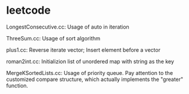 leetcode
========

LongestConsecutive.cc: Usage of auto in iteration

ThreeSum.cc: Usage of sort algorithm

plus1.cc: Reverse iterate vector; Insert element before a vector

roman2int.cc: Initializion list of unordered map with string as the key

MergeKSortedLists.cc: Usage of priority queue. Pay attention to the customized
compare structure, which actually implements the "greater" function.
